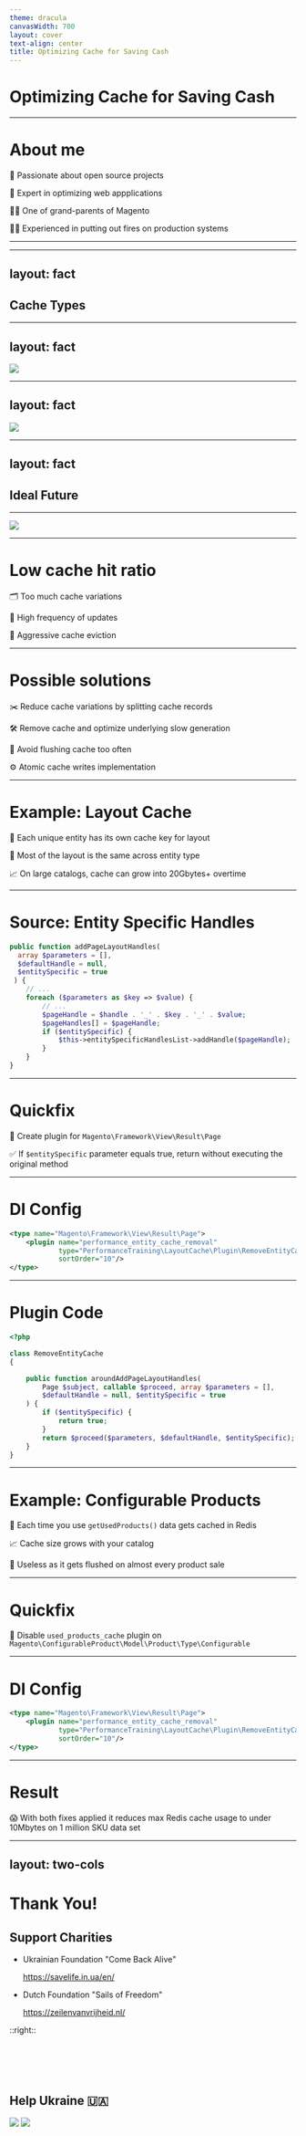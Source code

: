 ```yaml
---
theme: dracula
canvasWidth: 700
layout: cover
text-align: center
title: Optimizing Cache for Saving Cash
---
```


# Optimizing Cache for Saving Cash 

---

# About me

<v-clicks>

🫶 Passionate about open source projects

🚀 Expert in optimizing web appplications

👴🏻 One of grand-parents of Magento

🧑‍🚒 Experienced in putting out fires on production systems

</v-clicks>

---

---
layout: fact
---

## Cache Types

---
layout: fact
---

<img src="/cache-types.svg">

---
layout: fact
---

<img src="/cache-types-expensive.svg">

---
layout: fact
---

## Ideal Future 

--- 

<img src="/cache-types-better.svg">

--- 

# Low cache hit ratio

<v-clicks>

🗂️ Too much cache variations

🔄 High frequency of updates

🚫 Aggressive cache eviction

</v-clicks>

--- 

# Possible solutions

<v-clicks>

✂️ Reduce cache variations by splitting cache records

🛠️ Remove cache and optimize underlying slow generation

🚫 Avoid flushing cache too often

⚙️ Atomic cache writes implementation

</v-clicks>

---

# Example: Layout Cache


<v-clicks>

🔑 Each unique entity has its own cache key for layout

🧩 Most of the layout is the same across entity type

📈 On large catalogs, cache can grow into 20Gbytes+ overtime

</v-clicks>

---

# Source: Entity Specific Handles

```php {all|4,9}
public function addPageLayoutHandles(
  array $parameters = [], 
  $defaultHandle = null, 
  $entitySpecific = true
 ) {
    // ...
    foreach ($parameters as $key => $value) {
        // ...
        $pageHandle = $handle . '_' . $key . '_' . $value;
        $pageHandles[] = $pageHandle;
        if ($entitySpecific) {
            $this->entitySpecificHandlesList->addHandle($pageHandle);
        }
    }
}
```

---

# Quickfix

<v-clicks>

🔌 Create plugin for `Magento\Framework\View\Result\Page`

✅ If `$entitySpecific` parameter equals true, return without executing the original method

</v-clicks>


---

# DI Config

```xml
<type name="Magento\Framework\View\Result\Page">
    <plugin name="performance_entity_cache_removal"
            type="PerformanceTraining\LayoutCache\Plugin\RemoveEntityCache"
            sortOrder="10"/>
</type>
```

---

# Plugin Code

```php
<?php

class RemoveEntityCache
{

    public function aroundAddPageLayoutHandles(
        Page $subject, callable $proceed, array $parameters = [], 
        $defaultHandle = null, $entitySpecific = true
    ) {
        if ($entitySpecific) {
            return true;
        }
        return $proceed($parameters, $defaultHandle, $entitySpecific);
    }
}
```

---

# Example: Configurable Products

<v-clicks>

🔄 Each time you use `getUsedProducts()` data gets cached in Redis

📈 Cache size grows with your catalog

🚫 Useless as it gets flushed on almost every product sale

</v-clicks>

---

# Quickfix

<v-click>

🚫 Disable `used_products_cache` plugin on `Magento\ConfigurableProduct\Model\Product\Type\Configurable`  

</v-click>


---

# DI Config

```xml
<type name="Magento\Framework\View\Result\Page">
    <plugin name="performance_entity_cache_removal"
            type="PerformanceTraining\LayoutCache\Plugin\RemoveEntityCache"
            sortOrder="10"/>
</type>
```

---

# Result

😱 With both fixes applied it reduces max Redis cache usage to under 10Mbytes on 1 million SKU data set

---
layout: two-cols
---

# Thank You!

## Support Charities

- Ukrainian Foundation "Come Back Alive"

  https://savelife.in.ua/en/


- Dutch Foundation "Sails of Freedom"

  https://zeilenvanvrijheid.nl/

::right::

# &nbsp;

## Help Ukraine 🇺🇦

<img src="/qrcode-come-back-alive.png" class="w-20 ml-10 mt-8  shadow"  /> 

<img src="/qrcode-zeilen.png"  class="w-20 ml-10 mt-8 shadow"  />
